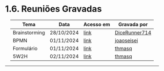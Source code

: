 # 1.6. Reuniões Gravadas

</center>

<div style="margin: 0 auto; width: fit-content;">

| Tema          | Data       | Acesso em                                                                                                                                                                                                                                                                                                                                                                                                         | Gravada por                                       |
| ------------- | ---------- | ----------------------------------------------------------------------------------------------------------------------------------------------------------------------------------------------------------------------------------------------------------------------------------------------------------------------------------------------------------------------------------------------------------------- | ------------------------------------------------- |
| Brainstorming | 28/10/2024 | [link](https://unbbr.sharepoint.com/sites/ArquitesoftwareTOTOLA/_layouts/15/stream.aspx?id=%2Fsites%2FArquitesoftwareTOTOLA%2FDocumentos%20Compartilhados%2FGeneral%2FRecordings%2FREUNIAAAO%2D20241028%5F083536%2DMeeting%20Recording%2Emp4&referrer=StreamWebApp%2EWeb&referrerScenario=AddressBarCopied%2Eview%2E610e23b8%2D72a2%2D4d93%2D889d%2Dd5b0fbef89b9)                                                 | [DiceRunner714](https://github.com/DiceRunner714) |
| BPMN          | 01/11/2024 | [link](https://unbbr.sharepoint.com/sites/ArquitesoftwareTOTOLA/_layouts/15/stream.aspx?id=%2Fsites%2FArquitesoftwareTOTOLA%2FDocumentos%20Compartilhados%2FGeneral%2FRecordings%2FMeeting%20in%20%5FGeneral%5F%2D20241101%5F201453%2DGrava%C3%A7%C3%A3o%20de%20Reuni%C3%A3o%2Emp4&referrer=StreamWebApp%2EWeb&referrerScenario=AddressBarCopied%2Eview%2E0af3e6f6%2Defc6%2D4213%2D8a5a%2Dfca0f3b7b865)           | [joaoseisei](https://github.com/joaoseisei)       |
| Formulário    | 01/11/2024 | [link](https://unbbr.sharepoint.com/sites/ArquitesoftwareTOTOLA/_layouts/15/stream.aspx?id=%2Fsites%2FArquitesoftwareTOTOLA%2FDocumentos%20Compartilhados%2FGeneral%2FRecordings%2FMeeting%20in%20%5FGeneral%5F%2D20241101%5F214806%2DMeeting%20Recording%2Emp4&referrer=StreamWebApp%2EWeb&referrerScenario=AddressBarCopied%2Eview%2E78cc9dc6%2D23ab%2D4c81%2Db383%2D7ecad57d8d07&mode=View)                    | [thmasq](https://github.com/thmasq)               |
| 5W2H          | 02/11/2024 | [link](https://unbbr.sharepoint.com/sites/ArquitesoftwareTOTOLA/_layouts/15/stream.aspx?id=%2Fsites%2FArquitesoftwareTOTOLA%2FDocumentos%20Compartilhados%2FGeneral%2FRecordings%2FMeeting%20in%20%5FGeneral%5F%2D20241102%5F135114%2DGrava%C3%A7%C3%A3o%20de%20Reuni%C3%A3o%2Emp4&referrer=StreamWebApp%2EWeb&referrerScenario=AddressBarCopied%2Eview%2Eb2eb6ccc%2D4970%2D415a%2Daba9%2D7e534f7b6ce7&mode=View) | [thmasq](https://github.com/thmasq)               |

</div>

---

<center>
